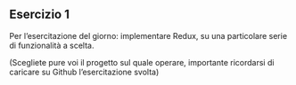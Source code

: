 <h2>Esercizio 1</h2>

Per l’esercitazione del giorno: implementare Redux, su una particolare serie di funzionalità a scelta.

(Scegliete pure voi il progetto sul quale operare, importante ricordarsi di caricare su Github l’esercitazione svolta)